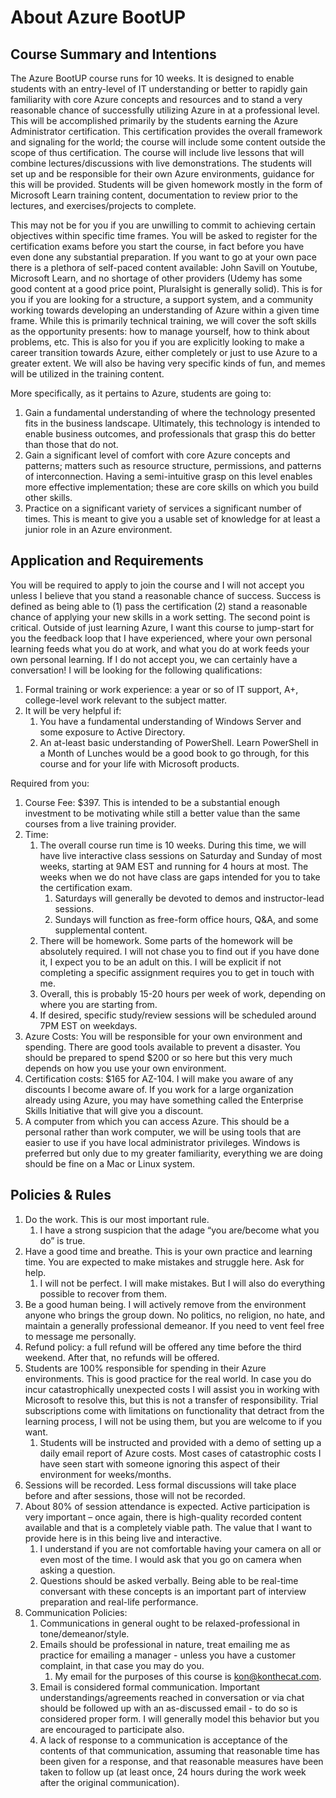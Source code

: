 # About Azure BootUP
## Course Summary and Intentions

The Azure BootUP course runs for 10 weeks. It is designed to enable students with an entry-level of IT understanding or better to rapidly gain familiarity with core Azure concepts and resources and to stand a very reasonable chance of successfully utilizing Azure in at a professional level. This will be accomplished primarily by the students earning the Azure Administrator certification. This certification provides the overall framework and signaling for the world; the course will include some content outside the scope of thus certification. The course will include live lessons that will combine lectures/discussions with live demonstrations. The students will set up and be responsible for their own Azure environments, guidance for this will be provided. Students will be given homework mostly in the form of Microsoft Learn training content, documentation to review prior to the lectures, and exercises/projects to complete.

This may not be for you if you are unwilling to commit to achieving certain objectives within specific time frames. You will be asked to register for the certification exams before you start the course, in fact before you have even done any substantial preparation. If you want to go at your own pace there is a plethora of self-paced content available: John Savill on Youtube, Microsoft Learn, and no shortage of other providers (Udemy has some good content at a good price point, Pluralsight is generally solid). 
This is for you if you are looking for a structure, a support system, and a community working towards developing an understanding of Azure within a given time frame. While this is primarily technical training, we will cover the soft skills as the opportunity presents: how to manage yourself, how to think about problems, etc. This is also for you if you are explicitly looking to make a career transition towards Azure, either completely or just to use Azure to a greater extent. We will also be having very specific kinds of fun, and memes will be utilized in the training content.

More specifically, as it pertains to Azure, students are going to: 
1.	Gain a fundamental understanding of where the technology presented fits in the business landscape. Ultimately, this technology is intended to enable business outcomes, and professionals that grasp this do better than those that do not. 
2.	Gain a significant level of comfort with core Azure concepts and patterns; matters such as resource structure, permissions, and patterns of interconnection. Having a semi-intuitive grasp on this level enables more effective implementation; these are core skills on which you build other skills. 
3.	Practice on a significant variety of services a significant number of times. This is meant to give you a usable set of knowledge for at least a junior role in an Azure environment.

## Application and Requirements
You will be required to apply to join the course and I will not accept you unless I believe that you stand a reasonable chance of success. Success is defined as being able to (1) pass the certification (2) stand a reasonable chance of applying your new skills in a work setting. The second point is critical. Outside of just learning Azure, I want this course to jump-start for you the feedback loop that I have experienced, where your own personal learning feeds what you do at work, and what you do at work feeds your own personal learning. If I do not accept you, we can certainly have a conversation!
I will be looking for the following qualifications:
1.	Formal training or work experience: a year or so of IT support, A+, college-level work relevant to the subject matter.
2.	It will be very helpful if: 
    1.	You have a fundamental understanding of Windows Server and some exposure to Active Directory. 
    2.	An at-least basic understanding of PowerShell. Learn PowerShell in a Month of Lunches would be a good book to go through, for this course and for your life with Microsoft products.

Required from you: 
1.	Course Fee: $397. This is intended to be a substantial enough investment to be motivating while still a better value than the same courses from a live training provider.
2.	Time:
    1.	The overall course run time is 10 weeks. During this time, we will have live interactive class sessions on Saturday and Sunday of most weeks, starting at 9AM EST and running for 4 hours at most. The weeks when we do not have class are gaps intended for you to take the certification exam.
        1. Saturdays will generally be devoted to demos and instructor-lead sessions. 
        2. Sundays will function as free-form office hours, Q&A, and some supplemental content. 
    2.	There will be homework. Some parts of the homework will be absolutely required. I will not chase you to find out if you have done it, I expect you to be an adult on this. I will be explicit if not completing a specific assignment requires you to get in touch with me. 
    3.	Overall, this is probably 15-20 hours per week of work, depending on where you are starting from.
    4.	If desired, specific study/review sessions will be scheduled around 7PM EST on weekdays.    
3.	Azure Costs: You will be responsible for your own environment and spending. There are good tools available to prevent a disaster. You should be prepared to spend $200 or so here but this very much depends on how you use your own environment.
4.	Certification costs: $165 for AZ-104. I will make you aware of any discounts I become aware of. If you work for a large organization already using Azure, you may have something called the Enterprise Skills Initiative that will give you a discount.
5.  A computer from which you can access Azure. This should be a personal rather than work computer, we will be using tools that are easier to use if you have local administrator privileges. Windows is preferred but only due to my greater familiarity, everything we are doing should be fine on a Mac or Linux system. 
 
## Policies & Rules
1.	Do the work. This is our most important rule.
    1.	I have a strong suspicion that the adage “you are/become what you do” is true.  
2.	Have a good time and breathe. This is your own practice and learning time. You are expected to make mistakes and struggle here. Ask for help. 
    1.	I will not be perfect. I will make mistakes. But I will also do everything possible to recover from them. 
3.	Be a good human being. I will actively remove from the environment anyone who brings the group down. No politics, no religion, no hate, and maintain a generally professional demeanor. If you need to vent feel free to message me personally. 
4.	Refund policy: a full refund will be offered any time before the third weekend. After that, no refunds will be offered.   
5.	Students are 100% responsible for spending in their Azure environments. This is good practice for the real world. In case you do incur catastrophically unexpected costs I will assist you in working with Microsoft to resolve this, but this is not a transfer of responsibility. Trial subscriptions come with limitations on functionality that detract from the learning process, I will not be using them, but you are welcome to if you want. 
    1.	Students will be instructed and provided with a demo of setting up a daily email report of Azure costs. Most cases of catastrophic costs I have seen start with someone ignoring this aspect of their environment for weeks/months.  
6.	Sessions will be recorded. Less formal discussions will take place before and after sessions, those will not be recorded. 
7.	About 80% of session attendance is expected. Active participation is very important – once again, there is high-quality recorded content available and that is a completely viable path. The value that I want to provide here is in this being live and interactive. 
    1.	I understand if you are not comfortable having your camera on all or even most of the time. I would ask that you go on camera when asking a question. 
    2.	Questions should be asked verbally. Being able to be real-time conversant with these concepts is an important part of interview preparation and real-life performance.
8. Communication Policies:
    1. Communications in general ought to be relaxed-professional in tone/demeanor/style.
    2. Emails should be professional in nature, treat emailing me as practice for emailing a manager - unless you have a customer complaint, in that case you may do you.
        1. My email for the purposes of this course is kon@konthecat.com.
    3. Email is considered formal communication. Important understandings/agreements reached in conversation or via chat should be followed up with an as-discussed email - to do so is considered proper form. I will generally model this behavior but you are encouraged to participate also. 
    4. A lack of response to a communication is acceptance of the contents of that communication, assuming that reasonable time has been given for a response, and that reasonable measures have been taken to follow up (at least once, 24 hours during the work week after the original communication). 